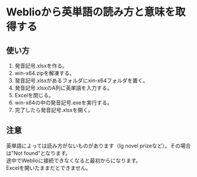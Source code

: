 # Weblioから英単語の読み方と意味を取得する

## 使い方

1. 発音記号.xlsxを作る。
2. win-x64.zipを解凍する。
3. 発音記号.xlsxがあるフォルダにxin-x64フォルダを置く。
4. 発音記号.xlsxのA列に英単語を入力する。
5. Excelを閉じる。
6. win-x64の中の発音記号.exeを実行する。
7. 完了したら発音記号.xlsxを開く。

## 注意

英単語によっては読み方がないものがあります（Ig novel prizeなど）。その場合は"Not found"となります。  
途中でWeblioに接続できなくなると最初からになります。  
Excelを開いたままだとできません。  
